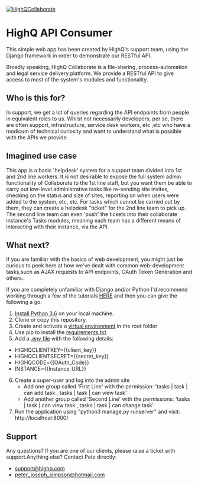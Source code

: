 <a href="https://highq.com/en-us/"><img src="https://1p0jkz3e2xvk1e5kpr1w6nh7-wpengine.netdna-ssl.com/wp-content/uploads/IpadPro_ProjFalcon_sm_US.png"  title="HighQCollaborate" style="max-width:75%;"></a>


# HighQ API Consumer

This simple web app has been created by HighQ's support team, using the Django framework in order to demonstrate our RESTful API. 

Broadly speaking, HighQ Collaborate is a file-sharing, process-automation and legal service delivery platform. We provide a RESTful API to give access to most of
the system's modules and functionality. 

## Who is this for?

In support, we get a lot of queries regarding the API endpoints from people in equivalent roles to us. Whilst not necessarily developers, per se,
there are often support, infrastructure, service desk workers, etc ,etc who have a modicum of technical curiosity and want to understand 
what is possible with the APIs we provide. 

## Imagined use case

This app is a basic 'helpdesk' system for a support team divided into 1st and 2nd line workers. It is not desirable to expose the full system admin functionality of
Collaborate to the 1st line staff, but you want them be able to carry out low-level administrative tasks like re-sending site invites, checking on the 
status and size of sites, reporting on when users were added to the system, etc, etc. For tasks which cannot be carried out by them, they can create a helpdesk "ticket"
for the 2nd line team to pick up. The second line team can even 'push' the tickets into their collaborate instance's Tasks modules, meaning each team has a different means
of interacting with their instance, via the API. 

## What next?

If you are familiar with the basics of web development, you might just be curious to peek here at how we've dealt with common web-development
tasks,such as AJAX requests to API endpoints, OAuth Token Generation and others.. 

If you are completely unfamiliar with Django and/or Python I'd recommend working through a few of the tutorials [HERE](https://www.fullstackpython.com/django.html)
and then you can give the following a go: 

1. [Install Python 3.6](https://www.python.org/downloads/) on your local machine.
2. Clone or copy this repository. 
3. Create and activate a [virtual environment](https://docs.python-guide.org/dev/virtualenvs/) in the root folder
4. Use pip to install the [requirements.txt](http://www.learningaboutelectronics.com/Articles/How-to-create-a-requirements-txt-file-for-a-Django-project.php)
5. Add a [.env file](https://simpleisbetterthancomplex.com/2015/11/26/package-of-the-week-python-decouple.html) with the following details: 
  - HIGHQCLIENTKEY={{client_key}}
  - HIGHQCLIENTSECRET={{secret_key}}
  - HIGHQCODE={{OAuth_Code}}
  - INSTANCE={{Instance_URL}}
6. Create a super-user and log into the admin site
    - Add one group called 'First Line' with the permission: 'tasks | task | can add task , tasks | task | can view task'
    - Add another group called 'Second Line' with the permissions: 'tasks | task | can view task , tasks | task | can change task'
7. Run the application using  "python3 manage.py runserver" and visit: http://localhost:8000/

## Support 

Any questions? If you are one of our clients, please raise a ticket with support.Anything else? Contact Pete directly: 
 - support@highq.com
 - peter_joseph_simpson@hotmail.com

  
